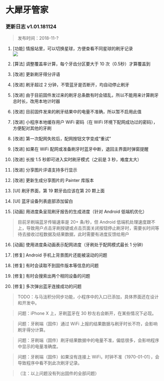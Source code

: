 # 大犀牙管家

### 更新日志 v1.01.181124

> 发布时间：2018-11-?

1. [功能] 情报站里，可以切换星球，方便查看不同星球的刷牙记录
<br />![](https://ws2.sinaimg.cn/large/006tNbRwgy1fxlaizdfmzg30660dc4qq.gif)

2. [算法] 调整覆盖率计算，每个牙齿分区要大于 10 次（0.5秒）才算覆盖到

3. [改进] 更新刷牙得分评语

4. [改进] 刷牙超过 2 分钟，不管蓝牙是否断开，均自动停止刷牙

5. [改进] 由于目前固件发过来的刷牙总条数有时会错乱，所以不能用来计算刷牙总时长，改用本地计时器

6. [改进] 目前固件发来的刷牙结果中的电量不准确，所以暂不启用此值

7. [改进] 小程序本地缓存用户 WiFi 密码（在 WiFi 环境下配网成功过的密码），方便配对其他的牙刷

8. [改进] 第一次配网失败后，配网按钮文字变成“重试”

9. [改进] 如果在 WiFi 配网或准备刷牙时蓝牙中断，退回主界面时弹窗提醒

10. [改进] 长按 1.5 秒即可进入实时刷牙模式（之前是 3 秒，难度太大）
 
11. [改进] 分享图片评语支持多行显示

12. [改进] 更新生成分享图片的 Painter 库版本

13. [UI] 刷牙界面，第 19 颗牙齿应该在第 20 颗上面

14. [UI] 蓝牙设备列表底部添加留白

15. [动画] 用进度条呈现刷牙报告的生成进度（针对 Android 低端机优化）
> 目前牙刷端蓝牙传输速率是 20+ 条/秒，但 Android 低端机处理速度跟不上，导致用户点击牙刷按键或点击页面关闭按钮停止刷牙时，需要长时间等待去接收过程数据及结果数据，此时需要有进度反馈给用户

16. [动画] 使用进度条动画表示配网进度（牙刷处于配网模式最长 1 分钟）

17. [修复] Android 手机上背景图片还能被滚动的问题

18. [修复] 有时会读取不到固件版本等信息的问题

19. [修复] 有时会搜索出两个相同设备的问题

20. [修复] 多次弹出蓝牙连接成功的问题


> TODO：与马泷积分同步功能，小程序中的入口已添加，具体界面还在设计和开发中。

> 问题：iPhone X 上，牙刷蓝牙在 30 秒左右会断开，在某些情况下必现。

> 问题：牙刷端（固件）通过 WiFi 上报的结果数据与刷牙时长不符，会影响刷牙得分计算。

> 问题：牙刷端（固件）刷牙结果数据中的电量不准，偏低很多，会影响程序中显示的电量准确度。

> 问题：牙刷端（固件）如果没有连接上 WiFi，时钟不准（1970-01-01），会导致程序中看不到此次刷牙记录。

> （注：以上问题没有列出固件的全部问题）
